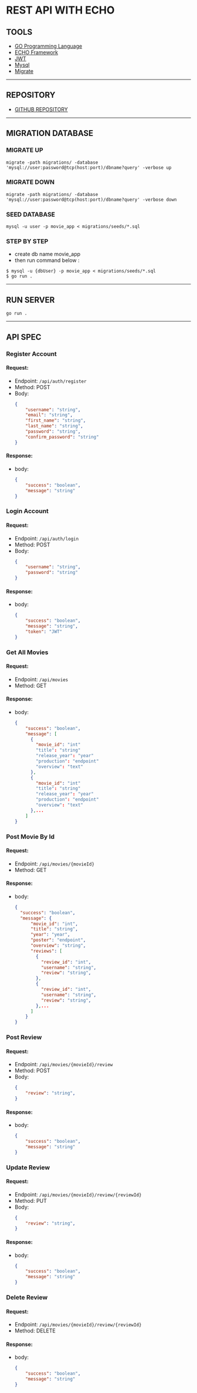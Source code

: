 # REST API WITH ECHO

## TOOLS

- [GO Programming Language](https://go.dev/dl/)
- [ECHO Framework](https://echo.labstack.com/guide/)
- [JWT](https://github.com/dgrijalva/jwt-go)
- [Mysql](https://ubuntu.com/server/docs/databases-mysql)
- [Migrate](https://github.com/golang-migrate/migrate)
---
## REPOSITORY
- [GITHUB REPOSITORY](https://github.com/ichungelo/movie_app_server.git)
---

## MIGRATION DATABASE

### MIGRATE UP
```
migrate -path migrations/ -database 'mysql://user:password@tcp(host:port)/dbname?query' -verbose up
```
### MIGRATE DOWN
```
migrate -path migrations/ -database 'mysql://user:password@tcp(host:port)/dbname?query' -verbose down
```
### SEED DATABASE
```
mysql -u user -p movie_app < migrations/seeds/*.sql
```
### STEP BY STEP
- create db name movie_app
- then run command below :
``` shell
$ mysql -u {dbUser} -p movie_app < migrations/seeds/*.sql
$ go run .
```
---

## RUN SERVER
```
go run .
```
---
## API SPEC

### Register Account
#### Request:
- Endpoint: `/api/auth/register`
- Method: POST
- Body:
  ```json
  {
      "username": "string",
      "email": "string",
      "first_name": "string",
      "last_name": "string",
      "password": "string",
      "confirm_password": "string"
  }
  ```
#### Response:
- body:
  ```json
  {
      "success": "boolean",
      "message": "string"
  }
  ```

### Login Account
#### Request:
- Endpoint: `/api/auth/login`
- Method: POST
- Body:
  ```json
  {
      "username": "string",
      "password": "string"
  }
  ```
#### Response:
- body:
  ```json
  {
      "success": "boolean",
      "message": "string",
      "token": "JWT"
  }
  ```


### Get All Movies
#### Request:
- Endpoint: `/api/movies`
- Method: GET

#### Response:
- body:
  ```json
  {
      "success": "boolean",
      "message": [
        {
          "movie_id": "int"
          "title": "string"
          "release_year": "year"
          "production": "endpoint"
          "overview": "text"
        },
        {
          "movie_id": "int"
          "title": "string"
          "release_year": "year"
          "production": "endpoint"
          "overview": "text"
        },...
      ]
  }
  ```

### Post Movie By Id
#### Request:
- Endpoint: `/api/movies/{movieId}`
- Method: GET

#### Response:
- body:
  ```json
  {
    "success": "boolean",
    "message": {
        "movie_id": "int",
        "title": "string",
        "year": "year",
        "poster": "endpoint",
        "overview": "string",
        "reviews": [
          {
            "review_id": "int",
            "username": "string",
            "review": "string",
          },
          {
            "review_id": "int",
            "username": "string",
            "review": "string",
          },...
        ]
      }
  }
  ```

### Post Review
#### Request:
- Endpoint: `/api/movies/{movieId}/review`
- Method: POST
- Body:
  ```json
  {
      "review": "string",
  }
  ```
#### Response:
- body:
  ```json
  {
      "success": "boolean",
      "message": "string"
  }
  ```

### Update Review
#### Request:
- Endpoint: `/api/movies/{movieId}/review/{reviewId}`
- Method: PUT
- Body:
  ```json
  {
      "review": "string",
  }
  ```
#### Response:
- body:
  ```json
  {
      "success": "boolean",
      "message": "string"
  }
  ```

### Delete Review
#### Request:
- Endpoint: `/api/movies/{movieId}/review/{reviewId}`
- Method: DELETE

#### Response:
- body:
  ```json
  {
      "success": "boolean",
      "message": "string"
  }
  ```